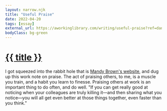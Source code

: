 ```yaml
---
layout: narrow.njk
title: "Useful Praise"
date: 2022-04-20
tags: [essay]
external_url: https://aworkinglibrary.com/writing/useful-praise?ref=daniel.pizza
bodyClass: bg-green
---
```


<h1><a href="{{ external_url }}">{{ title }}</a></h1>

I got squeezed into the rabbit hole that is [Mandy Brown's website](https://aworkinglibrary.com/?ref=daniel.pizza "Mandy Brown's website"), and dug up this work note on praise. The act of praising others, to me, is a muscle you train, and a habit you learn to finesse. Praising others at work is an important thing to do often, and do well. "If you can get really good at noticing when your colleagues are truly killing it—and then sharing what you notice—you will all get even better at those things together, even faster than you think."
